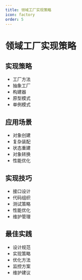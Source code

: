 ```yaml
---
title: 领域工厂实现策略
icon: factory
order: 5
---
```


# 领域工厂实现策略

## 实现策略
- 工厂方法
- 抽象工厂
- 构建器
- 原型模式
- 单例模式

## 应用场景
- 对象创建
- 复杂装配
- 状态重建
- 对象转换
- 性能优化

## 实现技巧
- 接口设计
- 代码组织
- 测试策略
- 性能优化
- 维护管理

## 最佳实践
- 设计规范
- 实现策略
- 优化方法
- 监控方案
- 维护建议
